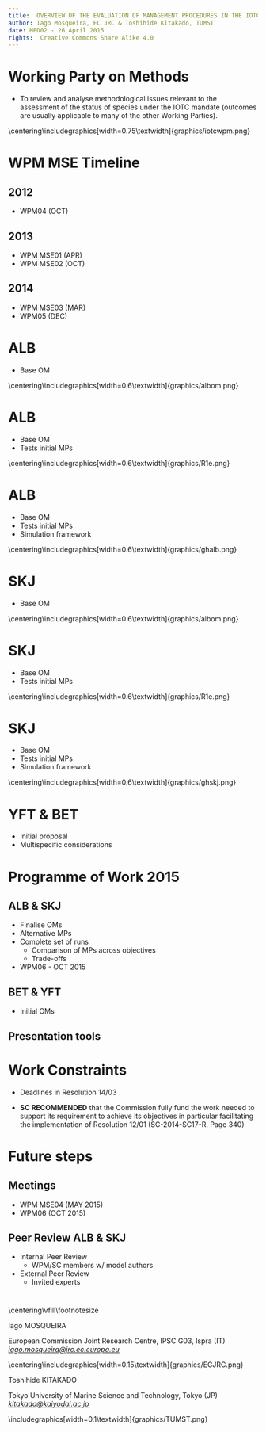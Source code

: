 ```yaml
---
title:  OVERVIEW OF THE EVALUATION OF MANAGEMENT PROCEDURES IN THE IOTC
author: Iago Mosqueira, EC JRC & Toshihide Kitakado, TUMST
date: MPD02 - 26 April 2015
rights:  Creative Commons Share Alike 4.0
---
```


# Working Party on Methods

- To review and analyse methodological issues relevant to the assessment of the status of species under the IOTC mandate (outcomes are usually applicable to many of the other Working Parties).

\centering\includegraphics[width=0.75\textwidth]{graphics/iotcwpm.png}

# WPM MSE Timeline

## 2012
- WPM04 (OCT)

## 2013
- WPM MSE01 (APR)
- WPM MSE02 (OCT)

## 2014
- WPM MSE03 (MAR)
- WPM05 (DEC)

# ALB

- Base OM

\centering\includegraphics[width=0.6\textwidth]{graphics/albom.png}

# ALB

- Base OM
- Tests initial MPs

\centering\includegraphics[width=0.6\textwidth]{graphics/R1e.png}

# ALB

- Base OM
- Tests initial MPs
- Simulation framework

\centering\includegraphics[width=0.6\textwidth]{graphics/ghalb.png}

# SKJ

- Base OM

\centering\includegraphics[width=0.6\textwidth]{graphics/albom.png}

# SKJ

- Base OM
- Tests initial MPs

\centering\includegraphics[width=0.6\textwidth]{graphics/R1e.png}

# SKJ

- Base OM
- Tests initial MPs
- Simulation framework

\centering\includegraphics[width=0.6\textwidth]{graphics/ghskj.png}

# YFT & BET

- Initial proposal
- Multispecific considerations

# Programme of Work 2015

## ALB & SKJ
- Finalise OMs
- Alternative MPs
- Complete set of runs
	- Comparison of MPs across objectives
	- Trade-offs
- WPM06 - OCT 2015

## BET & YFT
- Initial OMs

## Presentation tools

# Work Constraints

- Deadlines in Resolution 14/03

- **SC RECOMMENDED** that the Commission fully fund the work needed to support its requirement to achieve its objectives in particular facilitating the implementation of Resolution 12/01 (SC-2014-SC17-R, Page 340)

# Future steps

## Meetings
- WPM MSE04 (MAY 2015)
- WPM06 (OCT 2015)

## Peer Review ALB & SKJ
- Internal Peer Review
	- WPM/SC members w/ model authors
- External Peer Review
	- Invited experts

# 
\centering\vfill\footnotesize

Iago MOSQUEIRA

European Commission Joint Research Centre, IPSC G03, Ispra (IT) *iago.mosqueira@jrc.ec.europa.eu*

\centering\includegraphics[width=0.15\textwidth]{graphics/ECJRC.png}

Toshihide KITAKADO

Tokyo University of Marine Science and Technology, Tokyo (JP) *kitakado@kaiyodai.ac.jp*

\includegraphics[width=0.1\textwidth]{graphics/TUMST.png}

